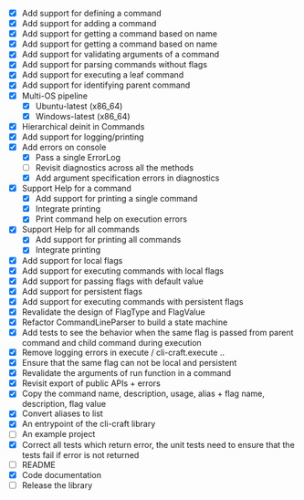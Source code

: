 - [X] Add support for defining a command
- [X] Add support for adding a command
- [X] Add support for getting a command based on name
- [X] Add support for getting a command based on name
- [X] Add support for validating arguments of a command
- [X] Add support for parsing commands without flags
- [X] Add support for executing a leaf command
- [X] Add support for identifying parent command
- [X] Multi-OS pipeline
    - [X] Ubuntu-latest (x86_64)
    - [X] Windows-latest (x86_64)
- [X] Hierarchical deinit in Commands
- [X] Add support for logging/printing
- [X] Add errors on console 
    - [X] Pass a single ErrorLog
    - [ ] Revisit diagnostics across all the methods
    - [X] Add argument specification errors in diagnostics
- [X] Support Help for a command
    - [X] Add support for printing a single command
    - [X] Integrate printing
    - [X] Print command help on execution errors
- [X] Support Help for all commands
    - [X] Add support for printing all commands
    - [X] Integrate printing
- [X] Add support for local flags
- [X] Add support for executing commands with local flags
- [X] Add support for passing flags with default value
- [X] Add support for persistent flags
- [X] Add support for executing commands with persistent flags
- [X] Revalidate the design of FlagType and FlagValue
- [X] Refactor CommandLineParser to build a state machine
- [X] Add tests to see the behavior when the same flag is passed from parent command and child command during execution
- [X] Remove logging errors in execute / cli-craft.execute ..
- [X] Ensure that the same flag can not be local and persistent
- [X] Revalidate the arguments of run function in a command
- [X] Revisit export of public APIs + errors
- [X] Copy the command name, description, usage, alias + flag name, description, flag value
- [X] Convert aliases to list
- [X] An entrypoint of the cli-craft library
- [ ] An example project
- [X] Correct all tests which return error, the unit tests need to ensure that the tests fail if error is not returned
- [ ] README
- [X] Code documentation
- [ ] Release the library